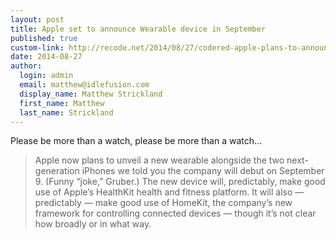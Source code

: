 ```yaml
--- 
layout: post
title: Apple set to announce Wearable device in September
published: true
custom-link: http://recode.net/2014/08/27/codered-apple-plans-to-announce-wearable-in-september/
date: 2014-08-27
author:
  login: admin
  email: matthew@idlefusion.com
  display_name: Matthew Strickland
  first_name: Matthew
  last_name: Strickland
---
```

Please be more than a watch, please be more than a watch...

> Apple now plans to unveil a new wearable alongside the two next-generation iPhones we told you the company will debut on September 9. (Funny “joke,” Gruber.) The new device will, predictably, make good use of Apple’s HealthKit health and fitness platform. It will also — predictably — make good use of HomeKit, the company’s new framework for controlling connected devices — though it’s not clear how broadly or in what way.
